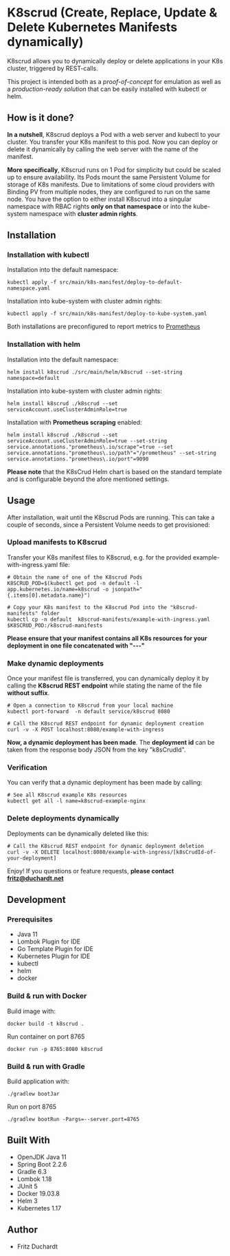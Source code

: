 # K8scrud (Create, Replace, Update & Delete Kubernetes Manifests dynamically)

K8scrud allows you to dynamically deploy or delete applications in your K8s cluster, triggered by REST-calls.

This project is intended both as a *proof-of-concept* for emulation as well as a *production-ready solution* that can be easily installed with kubectl or helm.

## How is it done?

**In a nutshell**, K8scrud deploys a Pod with a web server and kubectl to your cluster. You transfer your K8s manifest to this pod. Now you can deploy or delete it dynamically by calling the web server with the name of the manifest.

**More specifically**, K8scrud runs on 1 Pod for simplicity but could be scaled up to ensure availability. Its Pods mount the same Persistent Volume for storage of K8s manifests. Due to limitations of some cloud providers with Binding PV from multiple nodes, they are configured to run on the same node.
You have the option to either install K8scrud into a singular namespace with RBAC rights **only on that namespace** or into the kube-system namespace with **cluster admin rights**.

## Installation

### Installation with kubectl 

Installation into the default namespace:

```shell script
kubectl apply -f src/main/k8s-manifest/deploy-to-default-namespace.yaml
```

Installation into kube-system with cluster admin rights:

```shell script
kubectl apply -f src/main/k8s-manifest/deploy-to-kube-system.yaml
```

Both installations are preconfigured to report metrics to [Prometheus](https://prometheus.io/)

### Installation with helm

Installation into the default namespace:

```shell script
helm install k8scrud ./src/main/helm/k8scrud --set-string namespace=default 
```

Installation into kube-system with cluster admin rights:
```shell script
helm install k8scrud ./k8scrud --set serviceAccount.useClusterAdminRole=true
```

Installation with **Prometheus scraping** enabled:
```shell script
helm install k8scrud ./k8scrud --set serviceAccount.useClusterAdminRole=true --set-string service.annotations."prometheus\.io/scrape"=true --set service.annotations."prometheus\.io/path"="/prometheus" --set-string service.annotations."prometheus\.io/port"=9090
```

**Please note** that the K8sCrud Helm chart is based on the standard template and is configurable beyond the afore mentioned settings.

## Usage

After installation, wait until the K8scrud Pods are running. This can take a couple of seconds, since a Persistent Volume needs to get provisioned:

### Upload manifests to K8scrud

Transfer your K8s manifest files to K8scrud, e.g. for the provided example-with-ingress.yaml file:

```shell script
# Obtain the name of one of the K8scrud Pods
K8SCRUD_POD=$(kubectl get pod -n default -l app.kubernetes.io/name=k8scrud -o jsonpath="{.items[0].metadata.name}")

# Copy your K8s manifest to the K8scrud Pod into the "k8scrud-manifests" folder
kubectl cp -n default  k8scrud-manifests/example-with-ingress.yaml $K8SCRUD_POD:/k8scrud-manifests
```

**Please ensure that your manifest contains all K8s resources for your deployment in one file concatenated with "---"**

### Make dynamic deployments

Once your manifest file is transferred, you can dynamically deploy it by calling the **K8scrud REST endpoint** while stating the name of the file **without suffix**.

```shell script
# Open a connection to K8scrud from your local machine
kubectl port-forward  -n default service/k8scrud 8080

# Call the K8scrud REST endpoint for dynamic deployment creation
curl -v -X POST localhost:8080/example-with-ingress
```

**Now, a dynamic deployment has been made**. The **deployment id** can be taken from the response body JSON from the key "k8sCrudId".

### Verification

You can verify that a dynamic deployment has been made by calling:

```shell script
# See all K8scrud example K8s resources
kubectl get all -l name=k8scrud-example-nginx
```

### Delete deployments dynamically

Deployments can be dynamically deleted like this:

```shell script
# Call the K8scrud REST endpoint for dynamic deployment deletion
curl -v -X DELETE localhost:8080/example-with-ingress/[k8sCrudId-of-your-deployment]
```

Enjoy! If you questions or feature requests, **please contact fritz@duchardt.net**

## Development

### Prerequisites

* Java 11
* Lombok Plugin for IDE
* Go Template Plugin for IDE
* Kubernetes Plugin for IDE
* kubectl
* helm
* docker

### Build & run with Docker

Build image with:

```shell script
docker build -t k8scrud . 
```

Run container on port 8765

```shell script
docker run -p 8765:8080 k8scrud
```

### Build & run with Gradle

Build application with:

```shell script
./gradlew bootJar
```

Run on port 8765

```shell script
./gradlew bootRun -Pargs=--server.port=8765
```

## Built With

* OpenJDK Java 11
* Spring Boot 2.2.6
* Gradle 6.3
* Lombok 1.18
* JUnit 5
* Docker 19.03.8
* Helm 3
* Kubernetes 1.17


## Author

* Fritz Duchardt
